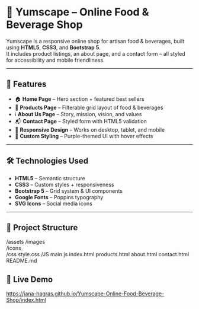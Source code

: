 # 🍇 Yumscape – Online Food & Beverage Shop

Yumscape is a responsive online shop for artisan food & beverages, built using **HTML5**, **CSS3**, and **Bootstrap 5**.  
It includes product listings, an about page, and a contact form – all styled for accessibility and mobile friendliness.

---

## 📌 Features
- 🏠 **Home Page** – Hero section + featured best sellers  
- 🛒 **Products Page** – Filterable grid layout of food & beverages  
- ℹ️ **About Us Page** – Story, mission, vision, and values  
- 📬 **Contact Page** – Styled form with HTML5 validation  
- 📱 **Responsive Design** – Works on desktop, tablet, and mobile  
- 🎨 **Custom Styling** – Purple-themed UI with hover effects  

---

## 🛠 Technologies Used
- **HTML5** – Semantic structure  
- **CSS3** – Custom styles + responsiveness  
- **Bootstrap 5** – Grid system & UI components  
- **Google Fonts** – Poppins typography  
- **SVG Icons** – Social media icons  

---

## 📂 Project Structure
/assets
  /images    
  /icons    
/css
  style.css 
/JS
  main.js 
index.html
products.html
about.html
contact.html
README.md

## 🚀 Live Demo

https://jana-hagras.github.io/Yumscape-Online-Food-Beverage-Shop/index.html
